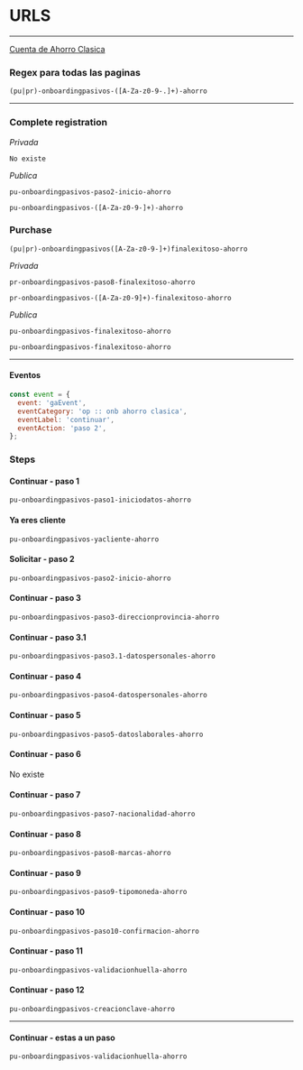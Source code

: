 # URLS

---

[Cuenta de Ahorro Clasica](https://www.bancofalabella.pe/onboarding/ahorro-clasica/)

### Regex para todas las paginas

```regex
(pu|pr)-onboardingpasivos-([A-Za-z0-9-.]+)-ahorro
```

---

### Complete registration

_Privada_

```
No existe
```

_Publica_

```regex
pu-onboardingpasivos-paso2-inicio-ahorro

pu-onboardingpasivos-([A-Za-z0-9-]+)-ahorro
```

### Purchase

```regex
(pu|pr)-onboardingpasivos([A-Za-z0-9-]+)finalexitoso-ahorro
```

_Privada_

```regex
pr-onboardingpasivos-paso8-finalexitoso-ahorro

pr-onboardingpasivos-([A-Za-z0-9]+)-finalexitoso-ahorro
```

_Publica_

```regex
pu-onboardingpasivos-finalexitoso-ahorro

pu-onboardingpasivos-finalexitoso-ahorro
```

---

#### Eventos

```javascript
const event = {
  event: 'gaEvent',
  eventCategory: 'op :: onb ahorro clasica',
  eventLabel: 'continuar',
  eventAction: 'paso 2',
};
```

### Steps

#### Continuar - paso 1

```regex
pu-onboardingpasivos-paso1-iniciodatos-ahorro
```

#### Ya eres cliente

```regex
pu-onboardingpasivos-yacliente-ahorro
```

#### Solicitar - paso 2

```regex
pu-onboardingpasivos-paso2-inicio-ahorro
```

#### Continuar - paso 3

```regex
pu-onboardingpasivos-paso3-direccionprovincia-ahorro
```

#### Continuar - paso 3.1

```regex
pu-onboardingpasivos-paso3.1-datospersonales-ahorro
```

#### Continuar - paso 4

```regex
pu-onboardingpasivos-paso4-datospersonales-ahorro
```

#### Continuar - paso 5

```regex
pu-onboardingpasivos-paso5-datoslaborales-ahorro
```

#### Continuar - paso 6

No existe

#### Continuar - paso 7

```regex
pu-onboardingpasivos-paso7-nacionalidad-ahorro
```

#### Continuar - paso 8

```regex
pu-onboardingpasivos-paso8-marcas-ahorro
```

#### Continuar - paso 9

```regex
pu-onboardingpasivos-paso9-tipomoneda-ahorro
```

#### Continuar - paso 10

```regex
pu-onboardingpasivos-paso10-confirmacion-ahorro
```

#### Continuar - paso 11

```regex
pu-onboardingpasivos-validacionhuella-ahorro
```

#### Continuar - paso 12

```regex
pu-onboardingpasivos-creacionclave-ahorro
```

---

#### Continuar - estas a un paso

```regex
pu-onboardingpasivos-validacionhuella-ahorro
```
